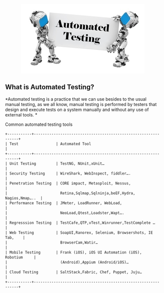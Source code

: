 <p align="center">
  <img src="screnshot.jpg" />
</p>

## What is Automated Testing?
*Automated testing is a practice that we can use besides to the usual manual testing, as we all know, manual testing is performed by testers that design and execute tests on a system manually and without any use of external tools. *

Common automated testing tools

```
+-----------+---------------------------------------------------------------+
| Test       		   | Automated Tool                                     |
+-----------+---------------------------------------------------------------+
| Unit Testing   	   | TestNG, NUnit,xUnit…								|
| Security Testing     | WireShark, WebInspect, fiddler….                   |
| Penetration Testing  | CORE impact, Metasploit, Nessus, 					|
|                        Retina,Sqlmap,Sqlninja,beEF,Hydra, Nagios,Nmap…..  |
| Performance Testing  | JMeter, LoadRunner, WebLoad, 						|
|                        NeoLoad,Qtest,Loadster,Wapt….                      |
| Regresssion Testing  | TestCafe,QTP,vTest,Winrunner,TestComplete …        |
| Web Testing     	   | SoapUI,Ranorex, Selenium, Browsershots, IE Tab,    |
|						 BrowserCam,Watir…									|
| Mobile Testing   	   | Frank (iOS), iOS UI Automation (iOS), Robotium 	|
|			 		     (Android),Appium (Android/iOS)…					|
| Cloud Testing	       | SaltStack,Fabric, Chef, Puppet, Juju…              |
+-----------+---------------------------------------------------------------+
```